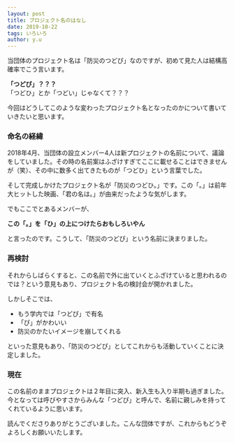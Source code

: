 ```yaml
---
layout: post
title: プロジェクト名のはなし
date: 2019-10-22
tags: いろいろ
author: y.u
---
```


当団体のプロジェクト名は「防災のつどぴ」なのですが、初めて見た人は結構高確率でこう言います。

<span style="text-align: center">
<strong>「つどぴ」？？？</strong><br>
「つどひ」とか「つどい」じゃなくて？？？
</span>

今回はどうしてこのような変わったプロジェクト名となったのかについて書いていきたいと思います。

<!--more-->

### 命名の経緯

2018年4月、当団体の設立メンバー4人は新プロジェクトの名前について、議論をしていました。その時の名前案はふざけすぎてここに載せることはできませんが（笑）、その中に数多く出てきたものが「つどひ」という言葉でした。

そして完成しかけたプロジェクト名が「防災のつどひ。」です。この「。」は前年大ヒットした映画、「君の名は。」が由来だったような気がします。

でもここでとあるメンバーが、

**この「。」を「ひ」の上につけたらおもしろいやん**

と言ったのです。こうして、「防災のつどぴ」という名前に決まりました。

### 再検討

それからしばらくすると、この名前で外に出ていくとふざけていると思われるのでは？という意見もあり、プロジェクト名の検討会が開かれました。

しかしそこでは、

- もう学内では「つどぴ」で有名
- 「ぴ」がかわいい
- 防災のかたいイメージを崩してくれる

といった意見もあり、「防災のつどぴ」としてこれからも活動していくことに決定しました。

### 現在

この名前のままプロジェクトは２年目に突入、新入生も入り半期も過ぎました。今となっては呼びやすさからみんな「つどぴ」と呼んで、名前に親しみを持ってくれているように思います。

読んでくださりありがとうございました。こんな団体ですが、これからもどうぞよろしくお願いいたします。
